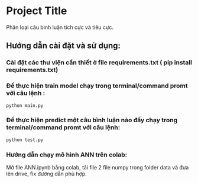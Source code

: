 # Project Title
 Phân loại câu bình luận tích cực và tiêu cực.
## Hướng dẫn cài đặt và sử dụng: 
### Cài đặt các thư viện cần thiết ở file requirements.txt ( pip install requirements.txt)
### Để thực hiện train model chạy trong terminal/command promt với câu lệnh : 
```
python main.py

```
### Để thực hiện predict một câu bình luận nào đấy chạy trong terminal/command promt với câu lệnh:
```
python test.py

```
### Hướng dẫn chạy mô hình ANN trên colab:
Mở file ANN.ipynb bằng colab, tải file 2 file numpy trong folder data và đưa lên drive, fix đường dẫn phù hợp.

